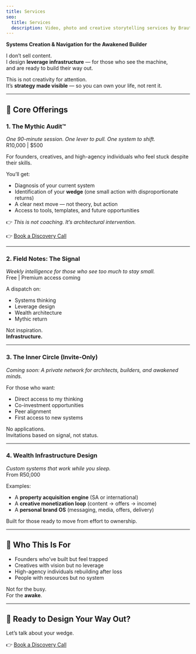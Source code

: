 ```yaml
---
title: Services
seo:
  title: Services
  description: Video, photo and creative storytelling services by Brauteseth
---
```

 
**Systems Creation & Navigation for the Awakened Builder**

I don’t sell content.  
I design **leverage infrastructure** — for those who see the machine,  
and are ready to build their way out.

This is not creativity for attention.  
It’s **strategy made visible** — so you can own your life, not rent it.

---

## 🔧 Core Offerings

### 1. **The Mythic Audit™**  
*One 90-minute session. One lever to pull. One system to shift.*  
R10,000 | $500

For founders, creatives, and high-agency individuals who feel stuck despite their skills.

You’ll get:
- Diagnosis of your current system
- Identification of your **wedge** (one small action with disproportionate returns)
- A clear next move — not theory, but action
- Access to tools, templates, and future opportunities

👉 *This is not coaching. It’s architectural intervention.*

👉 [Book a Discovery Call](https://calendly.com/andrewbrauteseth/mythic-audit)

---

### 2. **Field Notes: The Signal**  
*Weekly intelligence for those who see too much to stay small.*  
Free | Premium access coming

A dispatch on:
- Systems thinking
- Leverage design
- Wealth architecture
- Mythic return

Not inspiration.  
**Infrastructure.**

---

### 3. **The Inner Circle (Invite-Only)**  
*Coming soon: A private network for architects, builders, and awakened minds.*

For those who want:
- Direct access to my thinking
- Co-investment opportunities
- Peer alignment
- First access to new systems

No applications.  
Invitations based on signal, not status.

---

### 4. **Wealth Infrastructure Design**  
*Custom systems that work while you sleep.*  
From R50,000

Examples:
- A **property acquisition engine** (SA or international)
- A **creative monetization loop** (content → offers → income)
- A **personal brand OS** (messaging, media, offers, delivery)

Built for those ready to move from effort to ownership.

---

## 🧭 Who This Is For

- Founders who’ve built but feel trapped
- Creatives with vision but no leverage
- High-agency individuals rebuilding after loss
- People with resources but no system

Not for the busy.  
For the **awake**.

---

## 🔗 Ready to Design Your Way Out?

Let’s talk about your wedge.  

👉 [Book a Discovery Call](https://calendly.com/andrewbrauteseth/mythic-audit)